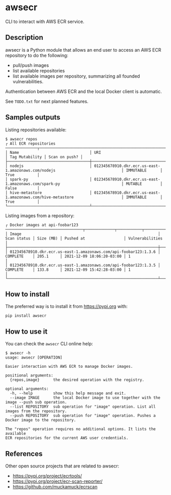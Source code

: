 # awsecr

CLI to interact with AWS ECR service.

## Description

awsecr is a Python module that allows an end user to access an AWS ECR
repository to do the following:

- pull/push images
- list available repositories
- list available images per repository, summarizing all founded vulnerabilities.

Authentication between AWS ECR and the local Docker client is automatic.

See `TODO.txt` for next planned features.

## Samples outputs

Listing repositories available:

```
$ awsecr repos
┌ All ECR repositories ──────────────┬─────────────────────────────────────────────────────────────────────────────────┬────────────────┬───────────────┐
│ Name                               │ URI                                                                             │ Tag Mutability │ Scan on push? │
├────────────────────────────────────┼─────────────────────────────────────────────────────────────────────────────────┼────────────────┼───────────────┤
│ nodejs                             │ 012345678910.dkr.ecr.us-east-1.amazonaws.com/nodejs                             │ IMMUTABLE      │ True          │
│ spark-py                           │ 012345678910.dkr.ecr.us-east-1.amazonaws.com/spark-py                           │ MUTABLE        │ False         │
│ hive-metastore                     │ 012345678910.dkr.ecr.us-east-1.amazonaws.com/hive-metastore                     │ IMMUTABLE      │ True          │
└────────────────────────────────────┴─────────────────────────────────────────────────────────────────────────────────┴────────────────┴───────────────┘
```

Listing images from a repository:

```
┌ Docker images at api-foobar123 ──────────────────────────────────┬─────────────┬───────────┬───────────────────────────┬─────────────────┐
│ Image                                                            │ Scan status │ Size (MB) │ Pushed at                 │ Vulnerabilities │
├──────────────────────────────────────────────────────────────────┼─────────────┼───────────┼───────────────────────────┼─────────────────┤
│ 012345678910.dkr.ecr.us-east-1.amazonaws.com/api-foobar123:1.3.6 │ COMPLETE    │ 205.1     │ 2021-12-09 18:06:20-03:00 │ 1               │
│ 012345678910.dkr.ecr.us-east-1.amazonaws.com/api-foobar123:1.3.5 │ COMPLETE    │ 133.8     │ 2021-12-09 15:42:28-03:00 │ 1               │
└──────────────────────────────────────────────────────────────────┴─────────────┴───────────┴───────────────────────────┴─────────────────┘
```

## How to install

The preferred way is to install it from https://pypi.org with:

```
pip install awsecr
```

## How to use it

You can check the `awsecr` CLI online help:

```
$ awsecr -h
usage: awsecr [OPERATION]

Easier interaction with AWS ECR to manage Docker images.

positional arguments:
  {repos,image}      the desired operation with the registry.

optional arguments:
  -h, --help         show this help message and exit.
  --image IMAGE      the local Docker image to use together with the image --push sub operation.
  --list REPOSITORY  sub operation for "image" operation. List all images from the repository.
  --push REPOSITORY  sub operation for "image" operation. Pushes a Docker image to the repository.

The "repos" operation requires no additional options. It lists the available
ECR repositories for the current AWS user credentials.
```

## References

Other open source projects that are related to awsecr:

- https://pypi.org/project/ecrtools/
- https://pypi.org/project/ecr-scan-reporter/
- https://github.com/muckamuck/ecrscan
